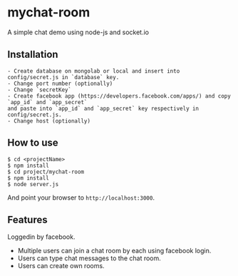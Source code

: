 # mychat-room
A simple chat demo using node-js and socket.io

## Installation

```
- Create database on mongolab or local and insert into config/secret.js in `database` key.
- Change port number (optionally)
- Change `secretKey`
- Create facebook app (https://developers.facebook.com/apps/) and copy `app_id` and `app_secret`
and paste into `app_id` and `app_secret` key respectively in config/secret.js.
- Change host (optionally)
```

## How to use

```
$ cd <projectName>
$ npm install
$ cd project/mychat-room
$ npm install
$ node server.js
```

And point your browser to `http://localhost:3000`.

## Features

Loggedin by facebook.
- Multiple users can join a chat room by each using facebook login.
- Users can type chat messages to the chat room.
- Users can create own rooms.
